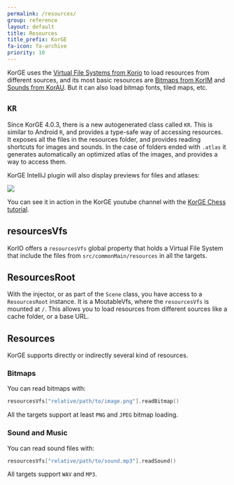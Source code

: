 ```yaml
---
permalink: /resources/
group: reference
layout: default
title: Resources
title_prefix: KorGE
fa-icon: fa-archive
priority: 10
---
```


KorGE uses the [Virtual File Systems from Korio](/io/) to load resources from different sources,
and its most basic resources are [Bitmaps from KorIM](/imaging/) and [Sounds from KorAU](/korau/).
But it can also load bitmap fonts, tiled maps, etc.

## `KR`

Since KorGE 4.0.3, there is a new autogenerated class called `KR`. This is similar to Android `R`,
and provides a type-safe way of accessing resources. It exposes all the files in the resources folder,
and provides reading shortcuts for images and sounds. In the case of folders ended with `.atlas` it generates
automatically an optimized atlas of the images, and provides a way to access them.

KorGE IntelliJ plugin will also display previews for files and atlases:

![](/i/KR.avif)

You can see it in action in the KorGE youtube channel with the [KorGE Chess tutorial](https://www.youtube.com/watch?v=mSK7ruZbam0&list=PLzb5P1l-LxelGV8bWyT7tnLsF96MQxqCM&index=4).

## resourcesVfs

KorIO offers a `resourcesVfs` global property that holds a Virtual File System that include the
files from `src/commonMain/resources` in all the targets.

## ResourcesRoot

With the injector, or as part of the `Scene` class, you have access to a `ResourcesRoot` instance.
It is a MoutableVfs, where the `resourcesVfs` is mounted at `/`.
This allows you to load resources from different sources like a cache folder, or a base URL.

## Resources

KorGE supports directly or indirectly several kind of resources.

### Bitmaps

You can read bitmaps with:

```kotlin
resourcesVfs["relative/path/to/image.png"].readBitmap()
```

All the targets support at least `PNG` and `JPEG` bitmap loading.

### Sound and Music

You can read sound files with:

```kotlin
resourcesVfs["relative/path/to/sound.mp3"].readSound()
```

All targets support `WAV` and `MP3`.

